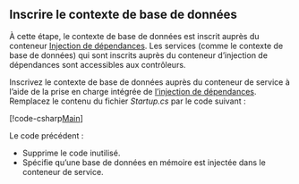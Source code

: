## <a name="register-the-database-context"></a>Inscrire le contexte de base de données

À cette étape, le contexte de base de données est inscrit auprès du conteneur [Injection de dépendances](xref:fundamentals/dependency-injection). Les services (comme le contexte de base de données) qui sont inscrits auprès du conteneur d’injection de dépendances sont accessibles aux contrôleurs.

Inscrivez le contexte de base de données auprès du conteneur de service à l’aide de la prise en charge intégrée de [l’injection de dépendances](xref:fundamentals/dependency-injection). Remplacez le contenu du fichier *Startup.cs* par le code suivant :

[!code-csharp[Main](../../tutorials/first-web-api/sample/TodoApi/Startup.cs?highlight=2,4,12)]

Le code précédent :

* Supprime le code inutilisé.
* Spécifie qu’une base de données en mémoire est injectée dans le conteneur de service.